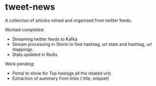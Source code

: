 # tweet-news
A collection of articles mined and organised from twitter feeds.

Worked completed:
  - Streaming twitter feeds to Kafka
  - Stream processing in Storm to find hashtag, url stats and hashtag, url mappings.
  - Stats updated in Redis

Work pending:
  - Portal to show for Top hastags all the related urls 
  - Extraction of summary from links ( title, snippet)
